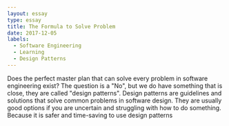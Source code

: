 ```yaml
---
layout: essay
type: essay
title: The Formula to Solve Problem
date: 2017-12-05
labels:
  - Software Engineering
  - Learning
  - Design Patterns
---
```


Does the perfect master plan that can solve every problem in software engineering exist? The question is a "No", but we do have something that is close, they are called "design patterns". Design patterns are guidelines and solutions that solve common problems in software design. They are usually good options if you are uncertain and struggling with how to do something. Because it is safer and time-saving to use design patterns 
